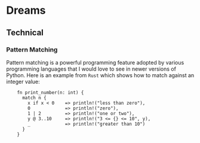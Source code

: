# Dreams

## Technical

### Pattern Matching

Pattern matching is a powerful programming feature adopted by various programming languages that I would love to see in newer versions of Python.
Here is an example from `Rust` which shows how to match against an integer value:

        fn print_number(n: int) {
          match n {
            x if x < 0    => println!("less than zero"),
            0             => println!("zero"),
            1 | 2         => println!("one or two"),
            y @ 3..10     => println!("3 <= {} <= 10", y),
            _             => println!("greater than 10")
          }
        }
